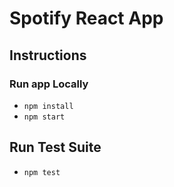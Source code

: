 # Spotify React App

## Instructions

### Run app Locally

- `npm install`
- `npm start`

## Run Test Suite

- `npm test`
